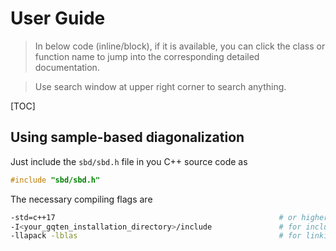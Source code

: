 # User Guide

> In below code (inline/block), if it is available, you can click the class or function name to jump into the corresponding detailed documentation.

> Use search window at upper right corner to search anything.

[TOC]


## Using sample-based diagonalization
Just include the `sbd/sbd.h` file in you C++ source code as
```cpp
#include "sbd/sbd.h"
```
The necessary compiling flags are
```sh
-std=c++17                                                  # or higher
-I<your_gqten_installation_directory>/include               # for including header files
-llapack -lblas                                             # for linking BLAS and LAPACK
```


